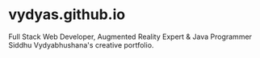 # vydyas.github.io
Full Stack Web Developer, Augmented Reality Expert &amp; Java Programmer Siddhu Vydyabhushana's creative portfolio.
